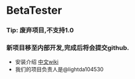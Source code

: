 # BetaTester
### Tip: 废弃项目,不支持1.0
### 新项目移至内部开发,完成后将会提交github.
* 安装介绍 [中文wiki](https://superxingkong.github.io/BetaTester)
* 我们的项目负责人是@lightda104530